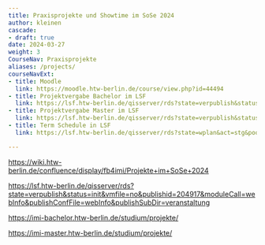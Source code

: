 ```yaml
---
title: Praxisprojekte und Showtime im SoSe 2024
author: kleinen
cascade:
- draft: true
date: 2024-03-27
weight: 3
CourseNav: Praxisprojekte
aliases: /projects/
courseNavExt:
- title: Moodle
  link: https://moodle.htw-berlin.de/course/view.php?id=44494
- title: Projektvergabe Bachelor im LSF
  link: https://lsf.htw-berlin.de/qisserver/rds?state=verpublish&status=init&vmfile=no&publishid=204917&moduleCall=webInfo&publishConfFile=webInfo&publishSubDir=veranstaltung
- title: Projektvergabe Master im LSF
  link: https://lsf.htw-berlin.de/qisserver/rds?state=verpublish&status=init&vmfile=no&publishid=204920&moduleCall=webInfo&publishConfFile=webInfo&publishSubDir=veranstaltung
- title: Term Schedule in LSF
  link: https://lsf.htw-berlin.de/qisserver/rds?state=wplan&act=stg&pool=stg&P.subc=plan&k_abstgv.abstgvnr=312&idcol=k_abstgv.abstgvnr&idval=312&k_abstgv.dtxt=internationale&r_zuordabstgv.semvonint=1&r_zuordabstgv.sembisint=4&purge=n&getglobal=n&text=Internationale+Medieninformatik+%28M%29%2C+Pr%C3%BCfungsOrdnung+20162

---
```



https://wiki.htw-berlin.de/confluence/display/fb4imi/Projekte+im+SoSe+2024

https://lsf.htw-berlin.de/qisserver/rds?state=verpublish&status=init&vmfile=no&publishid=204917&moduleCall=webInfo&publishConfFile=webInfo&publishSubDir=veranstaltung

https://imi-bachelor.htw-berlin.de/studium/projekte/

https://imi-master.htw-berlin.de/studium/projekte/



